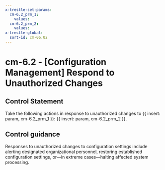 ```yaml
---
x-trestle-set-params:
  cm-6.2_prm_1:
    values:
  cm-6.2_prm_2:
    values:
x-trestle-global:
  sort-id: cm-06.02
---
```


# cm-6.2 - \[Configuration Management\] Respond to Unauthorized Changes

## Control Statement

Take the following actions in response to unauthorized changes to {{ insert: param, cm-6.2_prm_1 }}: {{ insert: param, cm-6.2_prm_2 }}.

## Control guidance

Responses to unauthorized changes to configuration settings include alerting designated organizational personnel, restoring established configuration settings, or—in extreme cases—halting affected system processing.
